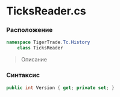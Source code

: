
# TicksReader.cs
### Расположение
```csharp
namespace TigerTrade.Tc.History  
    class TicksReader
```

> Описание

### Синтаксис
```csharp
public int Version { get; private set; }
```
